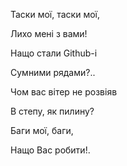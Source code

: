 ﻿Таски мої, таски мої,

Лихо мені з вами!

Нащо стали Github-i

Сумними рядами?..

Чом вас вітер не розвіяв

В степу, як пилину?




Баги мої, баги,

Нащо Вас робити!.


